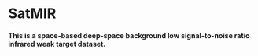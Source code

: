 # SatMIR
#### This is a space-based deep-space background low signal-to-noise ratio infrared weak target dataset.
